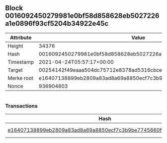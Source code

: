 ## Block 0016092450279981e0bf58d858628eb5027226a1e0896f93cf5204b34922e45c

Attribute | Value
--- | ---
Height | 34376
Hash | 0016092450279981e0bf58d858628eb5027226a1e0896f93cf5204b34922e45c
Timestamp | 2021-04-24T05:57:17+00:00
Target | 00254142f49eaaa504dc75712e8378ad5316cbcead634704b3734b6271167cc4
Merke root | e16407138899eb2809a83ad8a69a8850ecf7c3b9be7745660ffbcd9ba0743df3
Nonce | 936904803

```

```

### Transactions

Hash | Amount
--- | ---
[e16407138899eb2809a83ad8a69a8850ecf7c3b9be7745660ffbcd9ba0743df3](e16407138899eb2809a83ad8a69a8850ecf7c3b9be7745660ffbcd9ba0743df3.md) | 10.00000000 SKEPTI 
